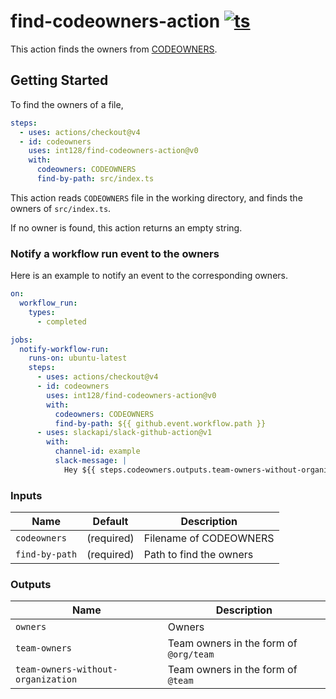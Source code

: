 # find-codeowners-action [![ts](https://github.com/int128/find-codeowners-action/actions/workflows/ts.yaml/badge.svg)](https://github.com/int128/find-codeowners-action/actions/workflows/ts.yaml)

This action finds the owners from [CODEOWNERS](https://docs.github.com/en/repositories/managing-your-repositorys-settings-and-features/customizing-your-repository/about-code-owners).

## Getting Started

To find the owners of a file,

```yaml
steps:
  - uses: actions/checkout@v4
  - id: codeowners
    uses: int128/find-codeowners-action@v0
    with:
      codeowners: CODEOWNERS
      find-by-path: src/index.ts
```

This action reads `CODEOWNERS` file in the working directory,
and finds the owners of `src/index.ts`.

If no owner is found, this action returns an empty string.

### Notify a workflow run event to the owners

Here is an example to notify an event to the corresponding owners.

```yaml
on:
  workflow_run:
    types:
      - completed

jobs:
  notify-workflow-run:
    runs-on: ubuntu-latest
    steps:
      - uses: actions/checkout@v4
      - id: codeowners
        uses: int128/find-codeowners-action@v0
        with:
          codeowners: CODEOWNERS
          find-by-path: ${{ github.event.workflow.path }}
      - uses: slackapi/slack-github-action@v1
        with:
          channel-id: example
          slack-message: |
            Hey ${{ steps.codeowners.outputs.team-owners-without-organization }}, the workflow run is done!
```

### Inputs

| Name           | Default    | Description             |
| -------------- | ---------- | ----------------------- |
| `codeowners`   | (required) | Filename of CODEOWNERS  |
| `find-by-path` | (required) | Path to find the owners |

### Outputs

| Name                               | Description                            |
| ---------------------------------- | -------------------------------------- |
| `owners`                           | Owners                                 |
| `team-owners`                      | Team owners in the form of `@org/team` |
| `team-owners-without-organization` | Team owners in the form of `@team`     |

